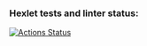 ### Hexlet tests and linter status:
[![Actions Status](https://github.com/neskefox/layout-designer-project-lvl1/workflows/hexlet-check/badge.svg)](https://github.com/neskefox/layout-designer-project-lvl1/actions)